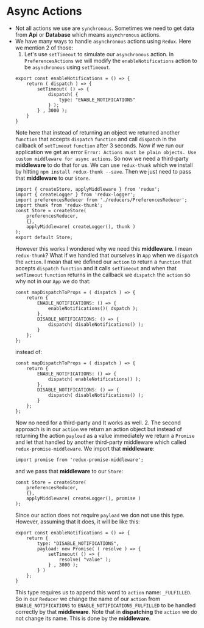 # Async Actions
* Not all actions we use are ` synchronous `. Sometimes we need to get data from **Api** or **Database** which means ` asynchronous ` actions.
* We have many ways to handle ` asynchronous ` actions using ` Redux `. Here we mention 2 of those:
    1. Let's use ` setTimeout ` to simulate our ` asynchronous ` action. In ` PreferencesActions ` we will modify the ` enableNotifications ` action to be ` asynchronous ` using ` setTimeout `.
    ```
    export const enableNotifications = () => {
        return ( dispatch ) => {
            setTimeout( () => {
                dispatch( {
                    type: "ENABLE_NOTIFICATIONS"
                } );
            } , 3000 );
        }
    }
    ```
    Note here that instead of returning an object we returned another ` function ` that accepts ` dispatch ` ` function ` and call ` dispatch ` in the callback of ` setTimeout ` ` function ` after 3 seconds.
    Now if we run our application we get an error ` Error: Actions must be plain objects. Use custom middleware for async actions `. So now we need a third-party **middleware** to do that for us. We can use ` redux-thunk ` which we install by hitting ` npm install redux-thunk --save `. Then we just need to pass that **middleware** to our ` Store `.
    ```
    import { createStore, applyMiddleware } from 'redux';
    import { createLogger } from 'redux-logger';
    import preferencesReducer from './reducers/PreferencesReducer';
    import thunk from 'redux-thunk';
    const Store = createStore(
        preferencesReducer,
        {},
        applyMiddleware( createLogger(), thunk )
    );
    export default Store;
    ```
    However this works I wondered why we need this **middleware**. I mean ` redux-thunk `? What if we handled that ourselves in ` App ` when we ` dispatch ` the ` action `. I mean that we defined our ` action ` to return a ` function ` that accepts ` dispatch ` ` function ` and it calls ` setTimeout ` and when that ` setTimeout ` ` function ` returns in the callback we ` dispatch ` the ` action ` so why not in our ` App ` we do that:
    ```
    const mapDispatchToProps = ( dispatch ) => {
        return {
            ENABLE_NOTIFICATIONS: () => {
                enableNotifications()( dspatch );
            },
            DISABLE_NOTIFICATIONS: () => {
                dispatch( disableNotifications() );
            }
        };
    };
    ```
    instead of:
    ```
    const mapDispatchToProps = ( dispatch ) => {
        return {
            ENABLE_NOTIFICATIONS: () => {
                dispatch( enableNotifications() );
            },
            DISABLE_NOTIFICATIONS: () => {
                dispatch( disableNotifications() );
            }
        };
    };
    ```
    Now no need for a third-party and It works as well.
    2. The second approach is in our ` action ` we return an action object but instead of returning the action ` payload ` as a value immediately we return a ` Promise ` and let that handled by another third-party middleware which called ` redux-promise-middleware `. We import that **middleware**:
    ```
    import promise from 'redux-promise-middleware';
    ```
    and we pass that **middleware** to our ` Store `:
    ```
    const Store = createStore(
        preferencesReducer,
        {},
        applyMiddleware( createLogger(), promise )
    );
    ```
    Since our action does not require ` payload ` we don not use this type. However, assuming that it does, it will be like this:
    ```
    export const enableNotifications = () => {
        return {
            type: "DISABLE_NOTIFICATIONS",
            payload: new Promise( ( resolve ) => {
                setTimeout( () => {
                    resolve( "value" );
                } , 3000 );
            } )
        };
    }
    ```
    This type requires us to append this word to ` action ` name: ` _FULFILLED `. So in our ` Reducer ` we change the name of our ` action ` from ` ENABLE_NOTIFICATIONS ` to ` ENABLE_NOTIFICATIONS_FULFILLED `  to be handled correctly by that **middleware**. Note that in **dispatching** the ` action ` we do not change its name. This is done by the **middleware**.
